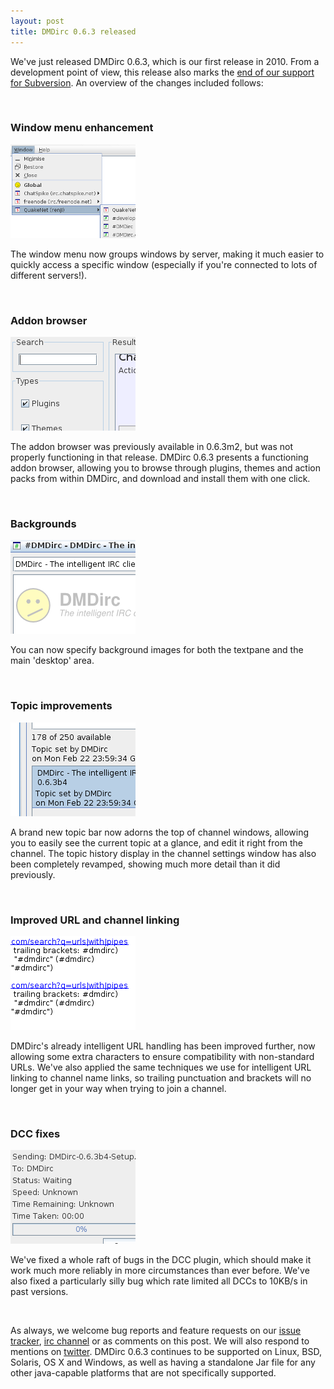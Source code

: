 ```yaml
---
layout: post
title: DMDirc 0.6.3 released
---
```

We've just released DMDirc 0.6.3, which is our first release in 2010. From a development point of view, this release also marks the <a href="http://blog.dmdirc.com/2010/01/03/svn-deprecation/">end of our support for Subversion</a>. An overview of the changes included follows:

<div class="nohomepage" style="clear: both;">&nbsp;</div>

<h3>Window menu enhancement</h3>

![Window menu](/blog-assets/windowmenu.png)

The window menu now groups windows by server, making it much easier to quickly access a specific window (especially if you're connected to lots of different servers!).

<div class="nohomepage" style="clear: both;">&nbsp;</div>

<h3>Addon browser</h3>

![Addon browser](/blog-assets/addonbrowser.png)

The addon browser was previously available in 0.6.3m2, but was not properly functioning in that release. DMDirc 0.6.3 presents a functioning addon browser, allowing you to browse through plugins, themes and action packs from within DMDirc, and download and install them with one click.

<div class="nohomepage" style="clear: both;">&nbsp;</div>

<h3>Backgrounds</h3>

![DMDirc logo as background in a channel](/blog-assets/background.png)

You can now specify background images for both the textpane and the main 'desktop' area.

<div class="nohomepage" style="clear: both;">&nbsp;</div>

<h3>Topic improvements</h3>

![Topics](/blog-assets/topics.png)

A brand new topic bar now adorns the top of channel windows, allowing you to easily see the current topic at a glance, and edit it right from the channel. The topic history display in the channel settings window has also been completely revamped, showing much more detail than it did previously.

<div class="nohomepage" style="clear: both;">&nbsp;</div>

<h3>Improved URL and channel linking</h3>

![Links](/blog-assets/links.png)

DMDirc's already intelligent URL handling has been improved further, now allowing some extra characters to ensure compatibility with non-standard URLs. We've also applied the same techniques we use for intelligent URL linking to channel name links, so trailing punctuation and brackets will no longer get in your way when trying to join a channel.

<div class="nohomepage" style="clear: both;">&nbsp;</div>

<h3>DCC fixes</h3>

![DCC plugin](/blog-assets/dcc.png)

We've fixed a whole raft of bugs in the DCC plugin, which should make it work much more reliably in more circumstances than ever before. We've also fixed a particularly silly bug which rate limited all DCCs to 10KB/s in past versions.

<div class="nohomepage" style="clear: both;">&nbsp;</div>

As always, we welcome bug reports and feature requests on our <a href="http://bugs.dmdirc.com/">issue tracker</a>, <a href="irc://irc.quakenet.org/dmdirc">irc channel</a> or as comments on this post. We will also respond to mentions on <a href="http://twitter.com/dmdirc">twitter</a>. DMDirc 0.6.3 continues to be supported on Linux, BSD, Solaris, OS X and Windows, as well as having a standalone Jar file for any other java-capable platforms that are not specifically supported.